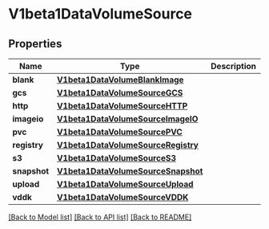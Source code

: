# V1beta1DataVolumeSource

## Properties
Name | Type | Description | Notes
------------ | ------------- | ------------- | -------------
**blank** | [**V1beta1DataVolumeBlankImage**](V1beta1DataVolumeBlankImage.md) |  | [optional] 
**gcs** | [**V1beta1DataVolumeSourceGCS**](V1beta1DataVolumeSourceGCS.md) |  | [optional] 
**http** | [**V1beta1DataVolumeSourceHTTP**](V1beta1DataVolumeSourceHTTP.md) |  | [optional] 
**imageio** | [**V1beta1DataVolumeSourceImageIO**](V1beta1DataVolumeSourceImageIO.md) |  | [optional] 
**pvc** | [**V1beta1DataVolumeSourcePVC**](V1beta1DataVolumeSourcePVC.md) |  | [optional] 
**registry** | [**V1beta1DataVolumeSourceRegistry**](V1beta1DataVolumeSourceRegistry.md) |  | [optional] 
**s3** | [**V1beta1DataVolumeSourceS3**](V1beta1DataVolumeSourceS3.md) |  | [optional] 
**snapshot** | [**V1beta1DataVolumeSourceSnapshot**](V1beta1DataVolumeSourceSnapshot.md) |  | [optional] 
**upload** | [**V1beta1DataVolumeSourceUpload**](V1beta1DataVolumeSourceUpload.md) |  | [optional] 
**vddk** | [**V1beta1DataVolumeSourceVDDK**](V1beta1DataVolumeSourceVDDK.md) |  | [optional] 

[[Back to Model list]](../README.md#documentation-for-models) [[Back to API list]](../README.md#documentation-for-api-endpoints) [[Back to README]](../README.md)


